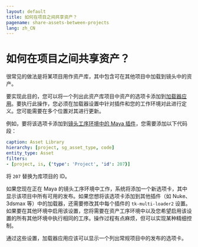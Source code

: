 ```yaml
---
layout: default
title: 如何在项目之间共享资产？
pagename: share-assets-between-projects
lang: zh_CN
---
```


# 如何在项目之间共享资产？

很常见的做法是将某项目用作资产库，其中包含可在其他项目中加载到镜头中的资产。

要实现此目的，您可以将一个列出此资产库项目中资产的选项卡添加到[加载器应用](https://support.shotgunsoftware.com/hc/zh-cn/articles/219033078)。要执行此操作，您必须在加载器设置中针对插件和您的工作环境对此进行定义。您可能需要在多个位置对其进行更新。

例如，要将该选项卡添加到[镜头工序环境中的 Maya 插件](https://github.com/shotgunsoftware/tk-config-default2/blob/e09236bf4b91a6dd79ca5b3ef1258d0eb0afd871/env/includes/settings/tk-multi-loader2.yml#L122)，您需要添加以下代码段：

```yaml
caption: Asset Library
hierarchy: [project, sg_asset_type, code]
entity_type: Asset
filters:
- [project, is, {'type': 'Project', 'id': 207}]
```

将 `207` 替换为库项目的 ID。

如果您现在正在 Maya 的镜头工序环境中工作，系统将添加一个新选项卡，其中显示该项目中所有可用的发布。如果您想将该选项卡添加到其他插件（如 Nuke、3dsmax 等）中的加载器，还需要修改其中每个插件的 `tk-multi-loader2` 设置。如果要在其他环境中启用该设置，您将需要在资产工序环境中以及您希望启用该设置的所有其他环境中执行相同的工序。操作过程有点麻烦，但可以实现某种精细控制。

通过这些设置，加载器应用应该可以显示一个列出常规项目中的发布的选项卡。